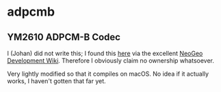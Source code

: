 # adpcmb

## YM2610 ADPCM-B Codec

I (Johan) did not write this; I found this [here](http://www.smspower.org/forums/11965-VGMLoggingWithOtherEmulators?start=200#66597) via the excellent [NeoGeo Development Wiki](https://wiki.neogeodev.org/index.php?title=Development_tools). Therefore I obviously claim no ownership whatsoever.

Very lightly modified so that it compiles on macOS. No idea if it actually works, I haven't gotten that far yet.
